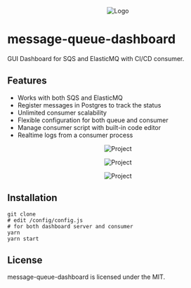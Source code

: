 
<p align="center">
 <img src="https://i.imgur.com/RmD159Z.png" alt="Logo"/>
</p>

# message-queue-dashboard
GUI Dashboard for SQS and ElasticMQ with CI/CD consumer. 

## Features
* Works with both SQS and ElasticMQ
* Register messages in Postgres to track the status
* Unlimited consumer scalability
* Flexible configuration for both queue and consumer
* Manage consumer script with built-in code editor
* Realtime logs from a consumer process

<p align="center">
 <img src="https://i.imgur.com/VsqLfjM.png" alt="Project"/>
</p>

<p align="center">
 <img src="https://i.imgur.com/a7gm1Jl.png" alt="Project"/>
</p>


<p align="center">
 <img src="https://i.imgur.com/F3V6K6E.png" alt="Project"/>
</p>

## Installation
```shell script
git clone
# edit /config/config.js
# for both dashboard server and consumer
yarn
yarn start
```

## License
message-queue-dashboard is licensed under the MIT.
